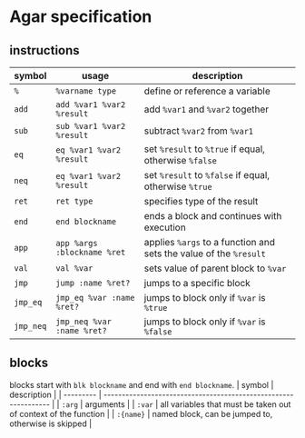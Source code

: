 # Agar specification
## instructions
| symbol    | usage                       | description                                                       |
| --------- | --------------------------- | ----------------------------------------------------------------- |
| `%`       | `%varname type`             | define or reference a variable                                    |
| `add`     | `add %var1 %var2 %result`   | add `%var1` and `%var2` together                                  |
| `sub`     | `sub %var1 %var2 %result`   | subtract `%var2` from `%var1`                                     |
| `eq`      | `eq %var1 %var2 %result`    | set `%result` to `%true` if equal, otherwise `%false`             |
| `neq`     | `eq %var1 %var2 %result`    | set `%result` to `%false` if equal, otherwise `%true`             |
| `ret`     | `ret type`                  | specifies type of the result                                      |
| `end`     | `end blockname`             | ends a block and continues with execution                         |
| `app`     | `app %args :blockname %ret` | applies `%args` to a function and sets the value of the `%result` |
| `val`     | `val %var`                  | sets value of parent block to `%var`                              |
| `jmp`     | `jump :name %ret?`          | jumps to a specific block                                         |
| `jmp_eq`  | `jmp_eq %var :name %ret?`   | jumps to block only if `%var` is `%true`                          |
| `jmp_neq` | `jmp_neq %var :name %ret?`  | jumps to block only if `%var` is `%false`                         |

## blocks
blocks start with `blk blockname` and end with `end blockname`.
| symbol    | description                                                     |
| --------- | --------------------------------------------------------------- |
| `:arg`    | arguments                                                       |
| `:var`    | all variables that must be taken out of context of the function |
| `:{name}` | named block, can be jumped to, otherwise is skipped             |